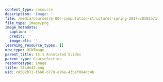 ```yaml
---
content_type: resource
description: 'Image: '
file: /media/courses/6-004-computation-structures-spring-2017/c0582b71f660b770a96e43bef064dc4b_Slide42.png
file_type: image/png
image_metadata:
  caption: ''
  credit: ''
  image-alt: ''
learning_resource_types: []
ocw_type: OCWImage
parent_title: 15.1 Annotated Slides
parent_type: CourseSection
resourcetype: Image
title: Slide42.png
uid: c0582b71-f660-b770-a96e-43bef064dc4b
---
```

